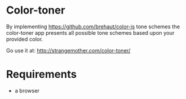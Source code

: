 # Color-toner

By implementing https://github.com/brehaut/color-js tone schemes the color-toner app presents all possible tone schemes based upon your provided color.

Go use it at: http://strangemother.com/color-toner/
# Requirements

+ a browser

